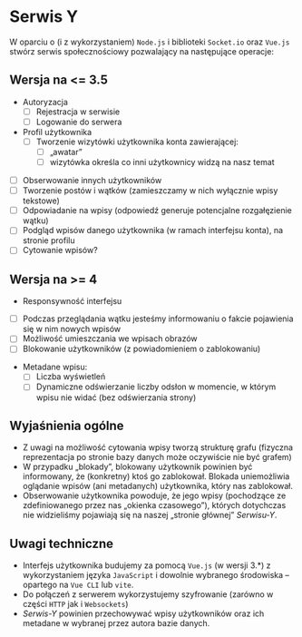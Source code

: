 # Serwis Y

W oparciu o (i z wykorzystaniem) `Node.js` i biblioteki `Socket.io` oraz `Vue.js` stwórz serwis społecznościowy pozwalający na następujące operacje:

## Wersja na <= 3.5

- Autoryzacja
  - [ ] Rejestracja w serwisie
  - [ ] Logowanie do serwera
- Profil użytkownika
  - [ ] Tworzenie wizytówki użytkownika konta zawierającej:
    - [ ] „awatar”
    - [ ] wizytówka określa co inni użytkownicy widzą na nasz temat
- [ ] Obserwowanie innych użytkowników
- [ ] Tworzenie postów i wątków (zamieszczamy w nich wyłącznie wpisy tekstowe)
- [ ] Odpowiadanie na wpisy (odpowiedź generuje potencjalne rozgałęzienie wątku)
- [ ] Podgląd wpisów danego użytkownika (w ramach interfejsu konta), na stronie profilu
- [ ] Cytowanie wpisów?

## Wersja na >= 4

- Responsywność interfejsu
- [ ] Podczas przeglądania wątku jesteśmy informowaniu o fakcie pojawienia się w nim nowych wpisów
- [ ] Możliwość umieszczania we wpisach obrazów
- [ ] Blokowanie użytkowników (z powiadomieniem o zablokowaniu)
- Metadane wpisu:
  - [ ] Liczba wyświetleń
  - [ ] Dynamiczne odświerzanie liczby odsłon w momencie, w którym wpisu nie widać (bez odświerzania strony)

## Wyjaśnienia ogólne

- Z uwagi na możliwość cytowania wpisy tworzą strukturę grafu (fizyczna reprezentacja po stronie bazy danych może oczywiście nie być grafem)
- W przypadku „blokady”, blokowany użytkownik powinien być informowany, że (konkretny) ktoś go zablokował. Blokada uniemożliwia oglądanie wpisów (ani metadanych) użytkownika, który nas zablokował.
- Obserwowanie użytkownika powoduje, że jego wpisy (pochodzące ze zdefiniowanego przez nas „okienka czasowego”), których dotychczas nie widzieliśmy pojawiają się na naszej „stronie głównej” _Serwisu-Y_.

## Uwagi techniczne

- Interfejs użytkownika budujemy za pomocą `Vue.js` (w wersji 3.\*) z wykorzystaniem języka `JavaScript` i dowolnie wybranego środowiska – opartego na `Vue CLI` lub `vite`.
- Do połączeń z serwerem wykorzystujemy szyfrowanie (zarówno w części `HTTP` jak i `Websockets`)
- _Serwis-Y_ powinien przechowywać wpisy użytkowników oraz ich metadane w wybranej przez autora bazie danych.
